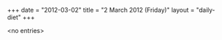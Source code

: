 +++
date = "2012-03-02"
title = "2 March 2012 (Friday)"
layout = "daily-diet"
+++

<p>&lt;no entries&gt;</p>